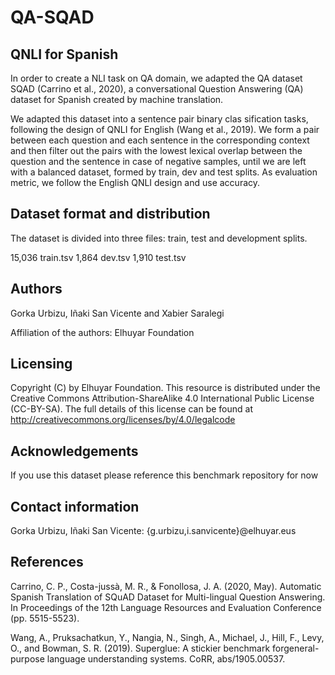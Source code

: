 # QA-SQAD
## QNLI for Spanish

In order to create a NLI task on QA domain, we 
adapted the QA dataset SQAD (Carrino et al., 2020), 
a conversational Question Answering (QA) dataset 
for Spanish created by machine translation. 


We adapted this dataset into a sentence pair binary 
clas sification tasks, following the design of QNLI for
English (Wang et al., 2019). We form a pair between each
question and each sentence in the corresponding context 
and then filter out the pairs with the lowest lexical
overlap between the question and the sentence in case
of negative samples, until we are left with a balanced
dataset, formed by train, dev and test splits. As evaluation 
metric, we follow the English QNLI design and use accuracy.


Dataset format and distribution
----------------

The dataset is divided into three files: train, test and development splits. 

15,036 train.tsv
1,864 dev.tsv
1,910 test.tsv

 		

Authors
-----------
Gorka Urbizu, Iñaki San Vicente and Xabier Saralegi


Affiliation of the authors: 
Elhuyar Foundation




Licensing
-------------
Copyright (C) by Elhuyar Foundation. 
This resource is distributed under the Creative Commons Attribution-ShareAlike 4.0 International Public License (CC-BY-SA). 
The full details of this license can be found at http://creativecommons.org/licenses/by/4.0/legalcode





Acknowledgements
-------------------
If you use this dataset please reference this benchmark repository for now


Contact information
-----------------------
Gorka Urbizu, Iñaki San Vicente: {g.urbizu,i.sanvicente}@elhuyar.eus




References
--------------
Carrino, C. P., Costa-jussà, M. R., & Fonollosa, J. A. (2020, May). 
Automatic Spanish Translation of SQuAD Dataset for Multi-lingual Question Answering. 
In Proceedings of the 12th Language Resources and Evaluation Conference (pp. 5515-5523).

Wang, A., Pruksachatkun, Y., Nangia, N., Singh, A., Michael, J., Hill, F., Levy, O., and Bowman, S. R. (2019). 
Superglue: A stickier benchmark forgeneral-purpose language understanding systems. CoRR, abs/1905.00537.
